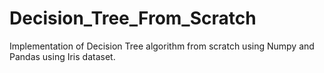 # Decision_Tree_From_Scratch
Implementation of Decision Tree algorithm from scratch using Numpy and Pandas using Iris dataset. 





